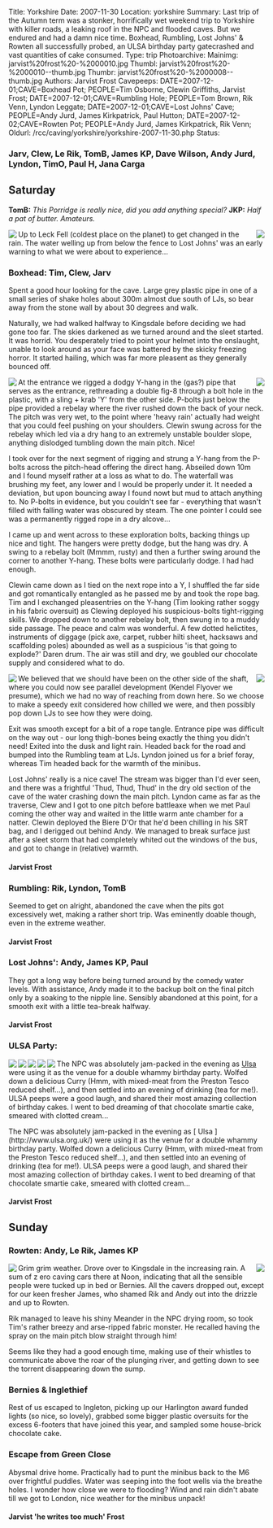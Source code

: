 Title: Yorkshire
Date: 2007-11-30
Location: yorkshire
Summary: Last trip of the Autumn term was a stonker, horrifically wet weekend trip to Yorkshire with killer roads, a leaking roof in the NPC and flooded caves. But we endured and had a damn nice time. Boxhead, Rumbling, Lost Johns' & Rowten all successfully probed, an ULSA birthday party gatecrashed and vast quantities of cake consumed.
Type: trip
Photoarchive:
Mainimg: jarvist%20frost%20-%2000010.jpg
Thumbl: jarvist%20frost%20-%2000010--thumb.jpg
Thumbr: jarvist%20frost%20-%2000008--thumb.jpg
Authors: Jarvist Frost
Cavepeeps: DATE=2007-12-01;CAVE=Boxhead Pot; PEOPLE=Tim Osborne, Clewin Griffiths, Jarvist Frost;
           DATE=2007-12-01;CAVE=Rumbling Hole; PEOPLE=Tom Brown, Rik Venn, Lyndon Leggate;
           DATE=2007-12-01;CAVE=Lost Johns' Cave; PEOPLE=Andy Jurd, James Kirkpatrick, Paul Hutton;
           DATE=2007-12-02;CAVE=Rowten Pot; PEOPLE=Andy Jurd, James Kirkpatrick, Rik Venn;
Oldurl: /rcc/caving/yorkshire/yorkshire-2007-11-30.php
Status:

###  Jarv, Clew, Le Rik, TomB, James KP, Dave Wilson, Andy Jurd, Lyndon, TimO, Paul H, Jana Carga

##  Saturday

**TomB:** _This Porridge is really nice, did you add anything special?_
**JKP:** _Half a pat of butter. Amateurs._

<a href="/caving/photo_archive/trips/2007-11-30%20-%20yorkshire/jana%20carga%20-%2000042.html">
<img align="left" src="/caving/photo_archive/trips/2007-11-30%20-%20yorkshire/jana%20carga%20-%2000042--thumb.jpg">
</a>
<a href="/caving/photo_archive/trips/2007-11-30%20-%20yorkshire/jana%20carga%20-%2000052.html">
<img align="right" src="/caving/photo_archive/trips/2007-11-30%20-%20yorkshire/jana%20carga%20-%2000052--thumb.jpg">
</a>

Up to Leck Fell (coldest place on the planet) to get changed in the rain. The water welling up from below the fence to Lost Johns' was an early warning to what we were about to experience...

###  Boxhead: Tim, Clew, Jarv

Spent a good hour looking for the cave. Large grey plastic pipe in one of a small series of shake holes about 300m almost due south of LJs, so bear away from the stone wall by about 30 degrees and walk.

Naturally, we had walked halfway to Kingsdale before deciding we had gone too far. The skies darkened as we turned around and the sleet started. It was horrid. You desperately tried to point your helmet into the onslaught, unable to look around as your face was battered by the skicky freezing horror. It started hailing, which was far more pleasent as they generally bounced off.

<a href="/caving/photo_archive/trips/2007-11-30%20-%20yorkshire/jarvist%20frost%20-%2000004.html">
<img align="left" src="/caving/photo_archive/trips/2007-11-30%20-%20yorkshire/jarvist%20frost%20-%2000004--thumb.jpg">
</a>
<a href="/caving/photo_archive/trips/2007-11-30%20-%20yorkshire/jarvist%20frost%20-%2000005.html">
<img align="right" src="/caving/photo_archive/trips/2007-11-30%20-%20yorkshire/jarvist%20frost%20-%2000005--thumb.jpg">
</a>

At the entrance we rigged a dodgy Y-hang in the (gas?) pipe that serves as the entrance, rethreading a double fig-8 through a bolt hole in the plastic, with a sling + krab 'Y' from the other side. P-bolts just below the pipe provided a rebelay where the river rushed down the back of your neck. The pitch was very wet, to the point where 'heavy rain' actually had weight that you could feel pushing on your shoulders. Clewin swung across for the rebelay which led via a dry hang to an extremely unstable boulder slope, anything dislodged tumbling down the main pitch. Nice!

I took over for the next segment of rigging and strung a Y-hang from the P-bolts across the pitch-head offering the direct hang. Abseiled down 10m and I found myself rather at a loss as what to do. The waterfall was brushing my feet, any lower and I would be properly under it. It needed a deviation, but upon bouncing away I found nowt but mud to attach anything to. No P-bolts in evidence, but you couldn't see far - everything that wasn't filled with falling water was obscured by steam. The one pointer I could see was a permanently rigged rope in a dry alcove...

I came up and went across to these exploration bolts, backing things up nice and tight. The hangers were pretty dodge, but the hang was dry. A swing to a rebelay bolt (Mmmm, rusty) and then a further swing around the corner to another Y-hang. These bolts were particularly dodge. I had had enough.

Clewin came down as I tied on the next rope into a Y, I shuffled the far side and got romantically entangled as he passed me by and took the rope bag. Tim and I exchanged pleasentries on the Y-hang (Tim looking rather soggy in his fabric oversuit) as Clewing deployed his suspicious-bolts tight-rigging skills. We dropped down to another rebelay bolt, then swung in to a muddy side passage. The peace and calm was wonderful. A few dotted helictites, instruments of diggage (pick axe, carpet, rubber hilti sheet, hacksaws and scaffolding poles) abounded as well as a suspicious 'is that going to explode?' Daren drum. The air was still and dry, we goubled our chocolate supply and considered what to do.

<a href="/caving/photo_archive/trips/2007-11-30%20-%20yorkshire/jarvist%20frost%20-%2000007.html">
<img align="left" src="/caving/photo_archive/trips/2007-11-30%20-%20yorkshire/jarvist%20frost%20-%2000007--thumb.jpg">
</a>
<a href="/caving/photo_archive/trips/2007-11-30%20-%20yorkshire/jarvist%20frost%20-%2000008.html">
<img align="right" src="/caving/photo_archive/trips/2007-11-30%20-%20yorkshire/jarvist%20frost%20-%2000008--thumb.jpg">
</a>
We believed that we should have been on the other side of the shaft, where you could now see parallel development (Kendel Flyover we presume), which we had no way of reaching from down here. So we choose to make a speedy exit considered how chilled we were, and then possibly pop down LJs to see how they were doing.

Exit was smooth except for a bit of a rope tangle. Entrance pipe was difficult on the way out - our long thigh-bones being exactly the thing you didn't need! Exited into the dusk and light rain. Headed back for the road and bumped into the Rumbling team at LJs. Lyndon joined us for a brief foray, whereas Tim headed back for the warmth of the minibus.

Lost Johns' really is a nice cave! The stream was bigger than I'd ever seen, and there was a frightful 'Thud, Thud, Thud' in the dry old section of the cave of the water crashing down the main pitch. Lyndon came as far as the traverse, Clew and I got to one pitch before battleaxe when we met Paul coming the other way and waited in the little warm ante chamber for a natter. Clewin deployed the Biere D'Or that he'd been chilling in his SRT bag, and I derigged out behind Andy. We managed to break surface just after a sleet storm that had completely whited out the windows of the bus, and got to change in (relative) warmth.

####  Jarvist Frost

###  Rumbling: Rik, Lyndon, TomB

Seemed to get on alright, abandoned the cave when the pits got excessively wet, making a rather short trip. Was eminently doable though, even in the extreme weather.

####  Jarvist Frost

###  Lost Johns': Andy, James KP, Paul

They got a long way before being turned around by the comedy water levels. With assistance, Andy made it to the backup bolt on the final pitch only by a soaking to the nipple line. Sensibly abandoned at this point, for a smooth exit with a little tea-break halfway.

####  Jarvist Frost

###  ULSA Party:

<a href="/caving/photo_archive/trips/2007-11-30%20-%20yorkshire/jana%20carga%20-%2000056.html">
<img align="left" src="/caving/photo_archive/trips/2007-11-30%20-%20yorkshire/jana%20carga%20-%2000056--thumb.jpg">
</a>
<a href="/caving/photo_archive/trips/2007-11-30%20-%20yorkshire/jana%20carga%20-%2000057.html">
<img align="left" src="/caving/photo_archive/trips/2007-11-30%20-%20yorkshire/jana%20carga%20-%2000057--thumb.jpg">
</a>
<a href="/caving/photo_archive/trips/2007-11-30%20-%20yorkshire/jana%20carga%20-%2000059.html">
<img align="left" src="/caving/photo_archive/trips/2007-11-30%20-%20yorkshire/jana%20carga%20-%2000059--thumb.jpg">
</a>
<a href="/caving/photo_archive/trips/2007-11-30%20-%20yorkshire/jana%20carga%20-%2000060.html">
<img align="left" src="/caving/photo_archive/trips/2007-11-30%20-%20yorkshire/jana%20carga%20-%2000060--thumb.jpg">
</a>
<a href="/caving/photo_archive/trips/2007-11-30%20-%20yorkshire/jana%20carga%20-%2000061.html">
<img align="left" src="/caving/photo_archive/trips/2007-11-30%20-%20yorkshire/jana%20carga%20-%2000061--thumb.jpg">
</a>
The NPC was absolutely jam-packed in the evening as <a href="http://www.ulsa.org.uk/">Ulsa</a> were using it as the venue for a double whammy birthday party. Wolfed down a delicious Curry (Hmm, with mixed-meat from the Preston Tesco reduced shelf...), and then settled into an evening of drinking (tea for me!). ULSA peeps were a good laugh, and shared their most amazing collection of birthday cakes. I went to bed dreaming of that chocolate smartie cake, smeared with clotted cream...</p>The NPC was absolutely jam-packed in the evening as [ Ulsa ](http://www.ulsa.org.uk/) were using it as the venue for a double whammy birthday party. Wolfed down a delicious Curry (Hmm, with mixed-meat from the Preston Tesco reduced shelf...), and then settled into an evening of drinking (tea for me!). ULSA peeps were a good laugh, and shared their most amazing collection of birthday cakes. I went to bed dreaming of that chocolate smartie cake, smeared with clotted cream...

####  Jarvist Frost

##  Sunday

###  Rowten: Andy, Le Rik, James KP

<a href="/caving/photo_archive/trips/2007-11-30%20-%20yorkshire/jarvist%20frost%20-%2000010.html">
<img align="left" src="/caving/photo_archive/trips/2007-11-30%20-%20yorkshire/jarvist%20frost%20-%2000010--thumb.jpg">
</a>
<a href="/caving/photo_archive/trips/2007-11-30%20-%20yorkshire/jarvist%20frost%20-%2000014.html">
<img align="right" src="/caving/photo_archive/trips/2007-11-30%20-%20yorkshire/jarvist%20frost%20-%2000014--thumb.jpg">
</a>

Grim grim weather. Drove over to Kingsdale in the increasing rain. A sum of z ero caving cars there at Noon, indicating that all the sensible people were tucked up in bed or Bernies. All the cavers dropped out, except for our keen fresher James, who shamed Rik and Andy out into the drizzle and up to Rowten.

Rik managed to leave his shiny Meander in the NPC drying room, so took Tim's rather breezy and arse-ripped fabric monster. He recalled having the spray on the main pitch blow straight through him!

Seems like they had a good enough time, making use of their whistles to communicate above the roar of the plunging river, and getting down to see the torrent disappearing down the sump.

###  Bernies &amp; Inglethief

Rest of us escaped to Ingleton, picking up our Harlington award funded lights (so nice, so lovely), grabbed some bigger plastic oversuits for the excess 6-footers that have joined this year, and sampled some house-brick chocolate cake.

###  Escape from Green Close

Abysmal drive home. Practically had to punt the minibus back to the M6 over frightful puddles. Water was seeping into the foot wells via the breathe holes. I wonder how close we were to flooding? Wind and rain didn't abate till we got to London, nice weather for the minibus unpack!

####  Jarvist 'he writes too much' Frost

